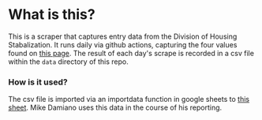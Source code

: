# What is this?

This is a scraper that captures entry data from the Division of Housing Stabalization. It runs daily via github actions, capturing the four values found on [this page](https://hed-dhsentry.azurewebsites.net/default.aspx). The result of each day's scrape is recorded in a csv file within the `data` directory of this repo.

### How is it used?

The csv file is imported via an importdata function in google sheets to [this sheet](https://docs.google.com/spreadsheets/d/1HtS1Q4BOwq-diY3H6qPHHu_jvo6hW2TXcW7xEcisud8/edit?usp=sharing). Mike Damiano uses this data in the course of his reporting. 
 